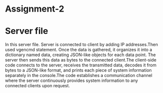 # Assignment-2
# Server file
In this server file. Server is connected to client by adding IP addresses.Then used vgencmd statement. Once the data is gathered, it organizes it into a dictionary named data, creating JSON-like objects for each data point. The server then sends this data as bytes to the connected client.The client-side code connects to the server, receives the transmitted data, decodes it from bytes to a JSON-like format, and prints each piece of system information separately in the console.The code establishes a communication channel where the server continuously provides system information to any connected clients upon request.

